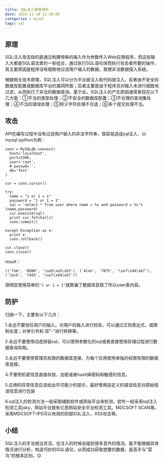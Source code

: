 ```yaml
---
title: SQL注入原理浅析
date: 2016-11-10 12:39:05
categories : mysql
tags: sql
---
```

## 原理
SQL注入攻击指的是通过构建特殊的输入作为参数传入Web应用程序，而这些输入大都是SQL语法里的一些组合，通过执行SQL语句进而执行攻击者所要的操作，其主要原因是程序没有细致地过滤用户输入的数据，致使非法数据侵入系统。

根据相关技术原理，SQL注入可以分为平台层注入和代码层注入。前者由不安全的数据库配置或数据库平台的漏洞所致；后者主要是由于程序员对输入未进行细致地过滤，从而执行了非法的数据查询。基于此，SQL注入的产生原因通常表现在以下几方面：①不当的类型处理；②不安全的数据库配置；③不合理的查询集处理；④不当的错误处理；⑤转义字符处理不合适；⑥多个提交处理不当。

## 攻击
API在编写过程中没有过滤用户输入的非法字符串，很容易造成sql注入，以mysql-python为例：


    conn = MySQLdb.connect(
      host='localhost',
      port=3306,
      user='root',
      # passwd='',
      db='Test'
    )

    cur = conn.cursor()

    try:
      name = "1 or 1 = 1"
      password = "1 or 1 = 1"
      sql = 'select * from user where name = %s and password = %s'%(name,password)
      cur.execute(sql)
      print cur.fetchall()
      conn.commit()

    except Exception as e:
      print e
      conn.rollback()

    cur.close()
    conn.close()


result：

    (('Tom', '0000', '\xe5\xa5\xb3'), ('Alen', '7875', '\xe7\x94\xb7'), ('Jack', '7455', '\xe7\x94\xb7'))

很明显使用简单的``"1 or 1 = 1"``就欺骗了数据库获取了所以user表内容。

## 防护
归纳一下，主要有以下几点：

1.永远不要信任用户的输入。对用户的输入进行校验，可以通过正则表达式，或限制长度；对单引号和
双"-"进行转换等。

2.永远不要使用动态拼装sql，可以使用参数化的sql或者直接使用存储过程进行数据查询存取。

3.永远不要使用管理员权限的数据库连接，为每个应用使用单独的权限有限的数据库连接。

4.不要把机密信息直接存放，加密或者hash掉密码和敏感的信息。

5.应用的异常信息应该给出尽可能少的提示，最好使用自定义的错误信息对原始错误信息进行包装

6.sql注入的检测方法一般采取辅助软件或网站平台来检测，软件一般采用sql注入检测工具jsky，网站平台就有亿思网站安全平台检测工具。MDCSOFT SCAN等。采用MDCSOFT-IPS可以有效的防御SQL注入，XSS攻击等。

## 小结
SQL注入的手法相当灵活，在注入的时候会碰到很多意外的情况。能不能根据具体情况进行分析，构造巧妙的SQL语句，从而成功获取想要的数据，是高手与“菜鸟”的根本区别。😊
